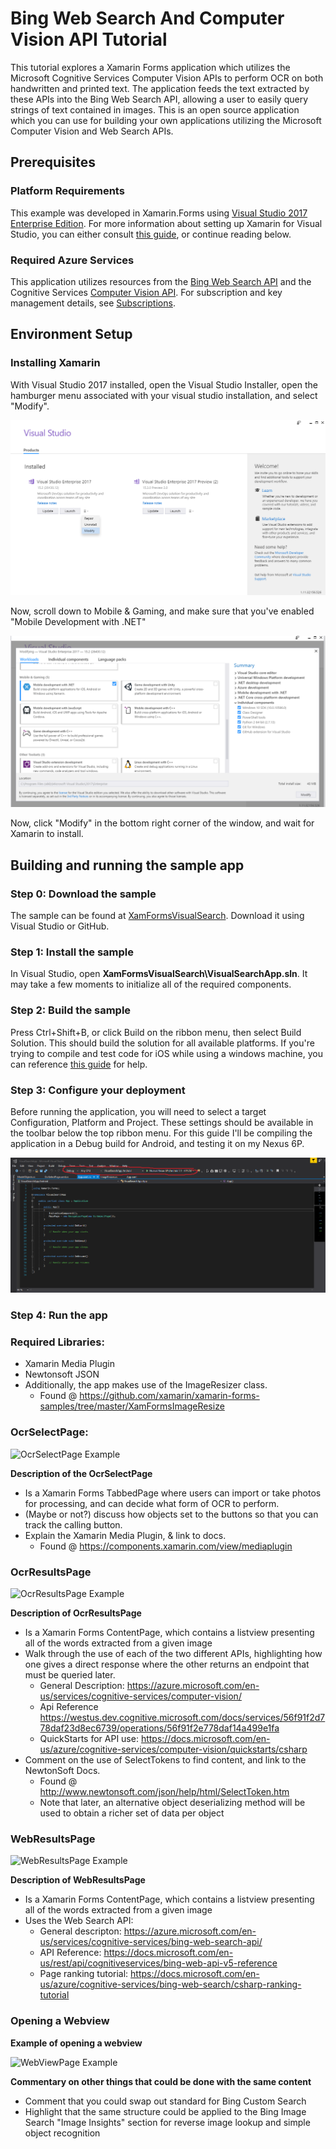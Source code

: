# Bing Web Search And Computer Vision API Tutorial

This tutorial explores a Xamarin Forms application which utilizes the Microsoft Cognitive Services Computer Vision APIs to perform OCR on both handwritten and printed text.  The application feeds the text extracted by these APIs into the Bing Web Search API, allowing a user to easily query strings of text contained in images.  This is an open source application which you can use for building your own applications utilizing the Microsoft Computer Vision and Web Search APIs.

## Prerequisites
### Platform Requirements
This example was developed in Xamarin.Forms using <a href="https://www.visualstudio.com/downloads/">Visual Studio 2017 Enterprise Edition</a>.  For more information about setting up Xamarin for Visual Studio, you can either consult <a href="https://developer.xamarin.com/guides/cross-platform/getting_started/">this guide</a>, or continue reading below.

### Required Azure Services
This application utilizes resources from the <a href="https://azure.microsoft.com/en-us/services/cognitive-services/bing-web-search-api/">Bing Web Search API</a> and the Cognitive Services <a href="https://azure.microsoft.com/en-us/services/cognitive-services/computer-vision/">Computer Vision API</a>.  For subscription and key management details, see <a href="https://azure.microsoft.com/en-us/try/cognitive-services/"> Subscriptions</a>.

## Environment Setup

### Installing Xamarin
With Visual Studio 2017 installed, open the Visual Studio Installer, open the hamburger menu associated with your visual studio installation, and select "Modify".

![Visual Studio Installer Modify Screen Example](./media/VisualStudioInstallerPhoto.PNG)

Now, scroll down to Mobile & Gaming, and make sure that you've enabled "Mobile Development with .NET"

![Mobile Development with .Net Selected Example](./media/XamarinFormsIsEnabled.PNG)

Now, click "Modify" in the bottom right corner of the window, and wait for Xamarin to install.


## Building and running the sample app
### Step 0: Download the sample
The sample can be found at <a href="https://github.com/Azure-Samples/XamFormsVisualSearch">XamFormsVisualSearch</a>. Download it using Visual Studio or GitHub.

### Step 1: Install the sample
In Visual Studio, open **XamFormsVisualSearch\VisualSearchApp.sln**.  It may take a few moments to initialize all of the required components. 

### Step 2: Build the sample
Press Ctrl+Shift+B, or click Build on the ribbon menu, then select Build Solution.  This should build the solution for all available platforms.  If you're trying to compile and test code for iOS while using a windows machine, you can reference <a href="https://developer.xamarin.com/guides/ios/getting_started/installation/windows/"> this guide</a> for help.

### Step 3: Configure your deployment
Before running the application, you will need to select a target Configuration, Platform and Project.  These settings should be available in the toolbar below the top ribbon menu.  For this guide I'll be compiling the application in a Debug build for Android, and testing it on my Nexus 6P.  

![Build Settings Toolbar Example](./media/ConfigurationSelection.PNG) 

### Step 4: Run the app


### Required Libraries:

* Xamarin Media Plugin
* Newtonsoft JSON
* Additionally, the app makes use of the ImageResizer class.
    * Found @ <https://github.com/xamarin/xamarin-forms-samples/tree/master/XamFormsImageResize>


### OcrSelectPage:

![OcrSelectPage Example](./media/OcrSelectPage.png)

**Description of the OcrSelectPage**
* Is a Xamarin Forms TabbedPage where users can import or take photos for processing, and can decide what form of OCR to perform.
* (Maybe or not?) discuss how objects set to the buttons so that you can track the calling button.
* Explain the Xamarin Media Plugin, & link to docs.
    * Found @ <https://components.xamarin.com/view/mediaplugin> 


### OcrResultsPage

![OcrResultsPage Example](./media/OcrResultsPage.png)

**Description of OcrResultsPage**
* Is a Xamarin Forms ContentPage, which contains a listview presenting all of the words extracted from a given image
* Walk through the use of each of the two different APIs, highlighting how one gives a direct response where the other returns an endpoint that must be queried later.  
    * General Description: <https://azure.microsoft.com/en-us/services/cognitive-services/computer-vision/>
    * Api Reference <https://westus.dev.cognitive.microsoft.com/docs/services/56f91f2d778daf23d8ec6739/operations/56f91f2e778daf14a499e1fa>
    * QuickStarts for API use: <https://docs.microsoft.com/en-us/azure/cognitive-services/computer-vision/quickstarts/csharp>
* Comment on the use of SelectTokens to find content, and link to the NewtonSoft Docs.  
    * Found @ <http://www.newtonsoft.com/json/help/html/SelectToken.htm>
    * Note that later, an alternative object deserializing method will be used to obtain a richer set of data per object


### WebResultsPage

![WebResultsPage Example](./media/WebResultsPage.png)

**Description of WebResultsPage**
* Is a Xamarin Forms ContentPage, which contains a listview presenting all of the words extracted from a given image
* Uses the Web Search API:
    * General descripton: <https://azure.microsoft.com/en-us/services/cognitive-services/bing-web-search-api/>
    * API Reference: <https://docs.microsoft.com/en-us/rest/api/cognitiveservices/bing-web-api-v5-reference>
    * Page ranking tutorial: <https://docs.microsoft.com/en-us/azure/cognitive-services/bing-web-search/csharp-ranking-tutorial> 

### Opening a Webview

**Example of opening a webview**

![WebViewPage Example](./media/WebViewPage.png)

**Commentary on other things that could be done with the same content**
* Comment that you could swap out standard for Bing Custom Search
* Highlight that the same structure could be applied to the Bing Image Search "Image Insights" section for reverse image lookup and simple object recognition
